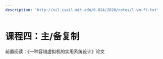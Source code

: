 ```yaml
---
description: 'http://nil.csail.mit.edu/6.824/2020/notes/l-vm-ft.txt'
---
```


# 课程四：主/备复制

前置阅读：《一种容错虚拟机的实用系统设计》论文

